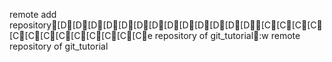 remote add repository[D[D[D[D[D[D[D[D[D[D[D[D[D[C[C[C[C[C[C[C[C[C[C[C[C[Ce repository of git_tutorial:w
remote repository of git_tutorial
